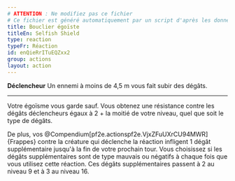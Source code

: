 ```yaml
---
# ATTENTION : Ne modifiez pas ce fichier
# Ce fichier est généré automatiquement par un script d'après les données du module Foundry VTT officiel et de sa traduction
title: Bouclier égoïste
titleEn: Selfish Shield
type: reaction
typeFr: Réaction
id: enQieRrITuEQZxx2
group: actions
layout: action
---
```

<p><strong>Déclencheur</strong> Un ennemi à moins de 4,5 m vous fait subir des dégâts.</p><hr><p>Votre égoïsme vous garde sauf. Vous obtenez une résistance contre les dégâts déclencheurs égaux à 2 + la moitié de votre niveau, quel que soit le type de dégâts.</p><p>De plus, vos @Compendium[pf2e.actionspf2e.VjxZFuUXrCU94MWR]{Frappes} contre la créature qui déclenche la réaction infligent <a class="inline-roll roll" title="1" data-mode="roll" data-flavor="" data-formula="1"> 1</a> dégât supplémentaire jusqu'à la fin de votre prochain tour. Vous choisissez si les dégâts supplémentaires sont de type mauvais ou négatifs  à chaque fois que vous utilisez cette réaction. Ces dégâts supplémentaires passent à <a class="inline-roll roll" title="2" data-mode="roll" data-flavor="" data-formula="2">2</a> au niveau 9 et à <a class="inline-roll roll" title="3" data-mode="roll" data-flavor="" data-formula="3">3</a> au niveau 16.</p>
